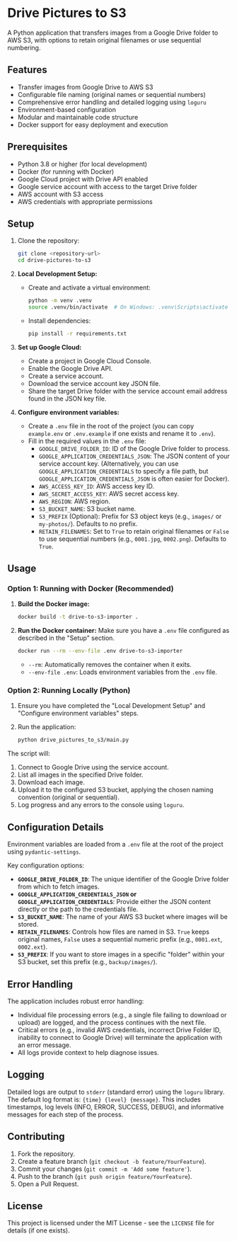 # Drive Pictures to S3

A Python application that transfers images from a Google Drive folder to AWS S3, with options to retain original filenames or use sequential numbering.

## Features

- Transfer images from Google Drive to AWS S3
- Configurable file naming (original names or sequential numbers)
- Comprehensive error handling and detailed logging using `loguru`
- Environment-based configuration
- Modular and maintainable code structure
- Docker support for easy deployment and execution

## Prerequisites

- Python 3.8 or higher (for local development)
- Docker (for running with Docker)
- Google Cloud project with Drive API enabled
- Google service account with access to the target Drive folder
- AWS account with S3 access
- AWS credentials with appropriate permissions

## Setup

1.  Clone the repository:
    ```bash
    git clone <repository-url>
    cd drive-pictures-to-s3
    ```

2.  **Local Development Setup:**
    *   Create and activate a virtual environment:
        ```bash
        python -m venv .venv
        source .venv/bin/activate  # On Windows: .venv\Scripts\activate
        ```
    *   Install dependencies:
        ```bash
        pip install -r requirements.txt
        ```

3.  **Set up Google Cloud:**
    *   Create a project in Google Cloud Console.
    *   Enable the Google Drive API.
    *   Create a service account.
    *   Download the service account key JSON file.
    *   Share the target Drive folder with the service account email address found in the JSON key file.

4.  **Configure environment variables:**
    *   Create a `.env` file in the root of the project (you can copy `example.env` or `.env.example` if one exists and rename it to `.env`).
    *   Fill in the required values in the `.env` file:
        *   `GOOGLE_DRIVE_FOLDER_ID`: ID of the Google Drive folder to process.
        *   `GOOGLE_APPLICATION_CREDENTIALS_JSON`: The JSON content of your service account key. (Alternatively, you can use `GOOGLE_APPLICATION_CREDENTIALS` to specify a file path, but `GOOGLE_APPLICATION_CREDENTIALS_JSON` is often easier for Docker).
        *   `AWS_ACCESS_KEY_ID`: AWS access key ID.
        *   `AWS_SECRET_ACCESS_KEY`: AWS secret access key.
        *   `AWS_REGION`: AWS region.
        *   `S3_BUCKET_NAME`: S3 bucket name.
        *   `S3_PREFIX` (Optional): Prefix for S3 object keys (e.g., `images/` or `my-photos/`). Defaults to no prefix.
        *   `RETAIN_FILENAMES`: Set to `True` to retain original filenames or `False` to use sequential numbers (e.g., `0001.jpg`, `0002.png`). Defaults to `True`.

## Usage

### Option 1: Running with Docker (Recommended)

1.  **Build the Docker image:**
    ```bash
    docker build -t drive-to-s3-importer .
    ```

2.  **Run the Docker container:**
    Make sure you have a `.env` file configured as described in the "Setup" section.
    ```bash
    docker run --rm --env-file .env drive-to-s3-importer
    ```
    *   `--rm`: Automatically removes the container when it exits.
    *   `--env-file .env`: Loads environment variables from the `.env` file.

### Option 2: Running Locally (Python)

1.  Ensure you have completed the "Local Development Setup" and "Configure environment variables" steps.

2.  Run the application:
    ```bash
    python drive_pictures_to_s3/main.py
    ```

The script will:
1.  Connect to Google Drive using the service account.
2.  List all images in the specified Drive folder.
3.  Download each image.
4.  Upload it to the configured S3 bucket, applying the chosen naming convention (original or sequential).
5.  Log progress and any errors to the console using `loguru`.

## Configuration Details

Environment variables are loaded from a `.env` file at the root of the project using `pydantic-settings`.

Key configuration options:

*   **`GOOGLE_DRIVE_FOLDER_ID`**: The unique identifier of the Google Drive folder from which to fetch images.
*   **`GOOGLE_APPLICATION_CREDENTIALS_JSON` or `GOOGLE_APPLICATION_CREDENTIALS`**: Provide either the JSON content directly or the path to the credentials file.
*   **`S3_BUCKET_NAME`**: The name of your AWS S3 bucket where images will be stored.
*   **`RETAIN_FILENAMES`**: Controls how files are named in S3. `True` keeps original names, `False` uses a sequential numeric prefix (e.g., `0001.ext`, `0002.ext`).
*   **`S3_PREFIX`**: If you want to store images in a specific "folder" within your S3 bucket, set this prefix (e.g., `backup/images/`).

## Error Handling

The application includes robust error handling:
- Individual file processing errors (e.g., a single file failing to download or upload) are logged, and the process continues with the next file.
- Critical errors (e.g., invalid AWS credentials, incorrect Drive Folder ID, inability to connect to Google Drive) will terminate the application with an error message.
- All logs provide context to help diagnose issues.

## Logging

Detailed logs are output to `stderr` (standard error) using the `loguru` library.
The default log format is: `{time} {level} {message}`.
This includes timestamps, log levels (INFO, ERROR, SUCCESS, DEBUG), and informative messages for each step of the process.

## Contributing

1.  Fork the repository.
2.  Create a feature branch (`git checkout -b feature/YourFeature`).
3.  Commit your changes (`git commit -m 'Add some feature'`).
4.  Push to the branch (`git push origin feature/YourFeature`).
5.  Open a Pull Request.

## License

This project is licensed under the MIT License - see the `LICENSE` file for details (if one exists). 